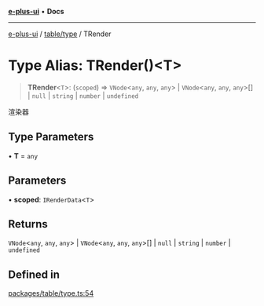 [**e-plus-ui**](../../../README.md) • **Docs**

***

[e-plus-ui](../../../modules.md) / [table/type](../README.md) / TRender

# Type Alias: TRender()\<T\>

> **TRender**\<`T`\>: (`scoped`) => `VNode`\<`any`, `any`, `any`\> \| `VNode`\<`any`, `any`, `any`\>[] \| `null` \| `string` \| `number` \| `undefined`

渲染器

## Type Parameters

• **T** = `any`

## Parameters

• **scoped**: `IRenderData`\<`T`\>

## Returns

`VNode`\<`any`, `any`, `any`\> \| `VNode`\<`any`, `any`, `any`\>[] \| `null` \| `string` \| `number` \| `undefined`

## Defined in

[packages/table/type.ts:54](https://github.com/c-eqian/e-plus-ui/blob/583356870441cbe8e3c917dfd7ad56ce5ac6f88a/packages/table/type.ts#L54)

